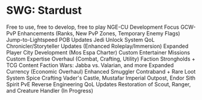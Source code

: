 # SWG: Stardust
Free to use, free to develop, free to play
NGE-CU Development Focus
GCW-PvP Enhancements (Ranks, New PvP Zones, Temporary Enemy Flags)
Jump-to-Lightspeed POB Updates
Jedi Unlock System
QoL Chronicler/Storyteller Updates (Enhanced Roleplay/Immersion)
Expanded Player City Development (Mos Espa Charter)
Custom Entertainer Missions
Custom Expertise Overhaul (Combat, Crafting, Utility)
Faction Strongholds + TCG Content
Faction Wars: Jabba vs. Valarian, and more
Expanded Currency (Economic Overhaul)
Enhanced Smuggler Contraband + Rare Loot System
Spice Crafting
Vader's Castle, Mustafar
Imperial Outpost, Endor
Sith Spirit PvE
Reverse Engineering QoL Updates
Restoration of Scout, Ranger, and Creature Handler (In Progress)
